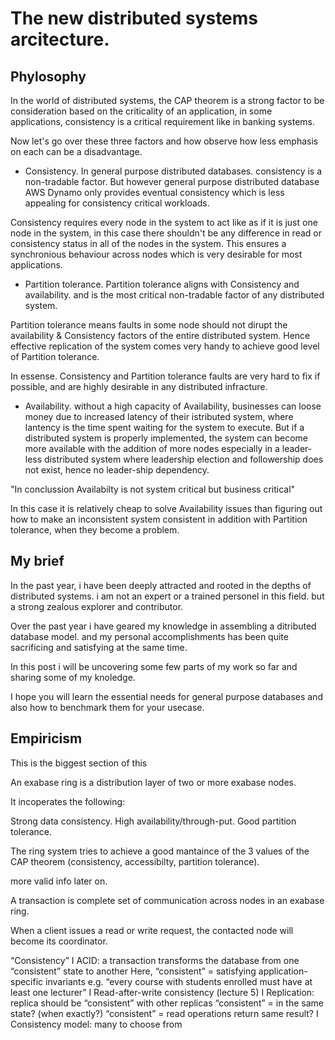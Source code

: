 # The new distributed systems arcitecture.

## Phylosophy

In the world of distributed systems, the CAP theorem is a strong factor to be consideration based on the criticality of an application, in some applications, consistency is a critical requirement like in banking systems.

Now let's go over these three factors and how observe how less emphasis on each can be a disadvantage.

- Consistency. In general purpose distributed databases. consistency is a non-tradable factor. But however general purpose distributed database AWS Dynamo only provides eventual consistency which is less appealing for consistency critical workloads.

Consistency requires every node in the system to act like as if it is just one node in the system, in this case there shouldn't be any difference in read or consistency status in all of the nodes in the system. This ensures a synchronious behaviour across nodes which is very desirable for most applications.

- Partition tolerance. Partition tolerance aligns with Consistency and availability. and is the most critical non-tradable factor of any distributed system.

Partition tolerance means faults in some node should not dirupt the availability & Consistency factors of the entire distributed system. Hence effective replication of the system comes very handy to achieve good level of Partition tolerance.

In essense. Consistency and Partition tolerance faults are very hard to fix if possible, and are highly desirable in any distributed infracture.

- Availability. without a high capacity of Availability, businesses can loose money due to increased latency of their istributed system, where lantency is the time spent waiting for the system to execute. But if a distributed system is properly implemented, the system can become more available with the addition of more nodes especially in a leader-less distributed system where leadership election and followership does not exist, hence no leader-ship dependency.

"In conclussion Availabilty is not system critical but business critical"

In this case it is relatively cheap to solve Availability issues than figuring out how to make an inconsistent system consistent in addition with Partition tolerance, when they become a problem.

## My brief

In the past year, i have been deeply attracted and rooted in the depths of distributed systems. i am not an expert or a trained personel in this field. but a strong zealous explorer and contributor.

Over the past year i have geared my knowledge in assembling a ditributed database model. and my personal accomplishments has been quite sacrificing and satisfying at the same time.

In this post i will be uncovering some few parts of my work so far and sharing some of my knoledge.

I hope you will learn the essential needs for general purpose databases and also how to benchmark them for your usecase.

## Empiricism

This is the biggest section of this

An exabase ring is a distribution layer of two or more exabase nodes.

It incoperates the following:

Strong data consistency.
High availability/through-put.
Good partition tolerance.

The ring system tries to achieve a good mantaince of the 3 values of the CAP theorem (consistency, accessibilty, partition tolerance).

more valid info later on.

A transaction is complete set of communication across nodes in an exabase ring.

When a client issues a read or write request, the contacted node will become its coordinator.

“Consistency”
I ACID: a transaction transforms the database from one
“consistent” state to another
Here, “consistent” = satisfying application-specific
invariants
e.g. “every course with students enrolled must have at
least one lecturer”
I Read-after-write consistency (lecture 5)
I Replication: replica should be “consistent” with other
replicas
“consistent” = in the same state? (when exactly?)
“consistent” = read operations return same result?
I Consistency model: many to choose from
